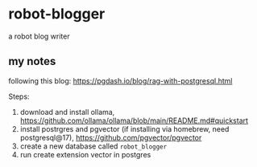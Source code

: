 # robot-blogger
a robot blog writer


## my notes

following this blog: https://pgdash.io/blog/rag-with-postgresql.html

Steps:
1. download and install ollama, https://github.com/ollama/ollama/blob/main/README.md#quickstart
2. install postrgres and pgvector (if installing via homebrew, need postgresql@17), https://github.com/pgvector/pgvector
3. create a new database called `robot_blogger`
3. run create extension vector in postgres